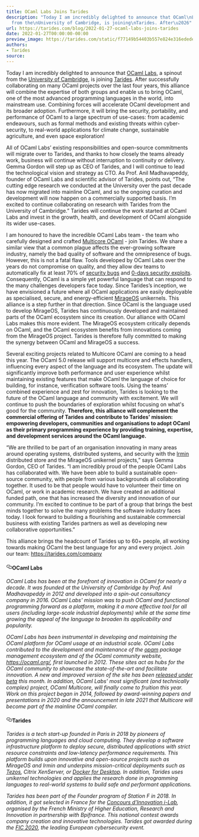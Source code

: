 ```yaml
---
title: OCaml Labs Joins Tarides
description: "Today I am incredibly delighted to announce that OCaml\nLabs, a spinout
  from the\nUniversity of Cambridge, is joining\nTarides. After\u2026"
url: https://tarides.com/blog/2022-01-27-ocaml-labs-joins-tarides
date: 2022-01-27T00:00:00-00:00
preview_image: https://tarides.com/static/f77149b54403b557e824e316edede0d7/a1920/cambridge.jpg
authors:
- Tarides
source:
---
```


<p>Today I am incredibly delighted to announce that <a href="https://anil.recoil.org/projects/ocamllabs">OCaml
Labs</a>, a spinout from the
<a href="http://www.cl.cam.ac.uk/">University of Cambridge</a>, is joining
<a href="https://tarides.com/">Tarides</a>. After successfully collaborating on
many OCaml projects over the last four years, this alliance will
combine the expertise of both groups and enable us to bring OCaml, one
of the most advanced programming languages in the world, into
mainstream use. Combining forces will accelerate OCaml development and
its broader adoption. Furthermore, it will bring the security,
portability, and performance of OCaml to a large spectrum of
use-cases: from academic endeavours, such as formal methods and
existing threats within cyber-security, to real-world applications for
climate change, sustainable agriculture, and even space exploration!</p>
<p>All of OCaml Labs&rsquo; existing responsibilities and open-source
commitments will migrate over to Tarides, and thanks to how closely
the teams already work, business will continue without interruption to
continuity or delivery. Gemma Gordon will step up as CEO of Tarides,
and I will continue to lead the technological vision and strategy as
CTO. As Prof. Anil Madhavapeddy, founder of OCaml Labs and scientific
advisor of Tarides, points out, &ldquo;The cutting edge research we
conducted at the University over the past decade has now migrated into
mainline OCaml, and so the ongoing curation and development will now
happen on a commercially supported basis. I&rsquo;m excited to continue
collaborating on research with Tarides from the University of
Cambridge.&rdquo; Tarides will continue the work started at OCaml Labs and
invest in the growth, health, and development of OCaml alongside its
wider use-cases.</p>
<p>I am honoured to have the incredible OCaml Labs team - the team who
carefully designed and crafted <a href="https://discuss.ocaml.org/tag/multicore-monthly">Multicore OCaml</a> - join Tarides. We
share a similar view that a common plague affects the ever-growing
software industry, namely the bad quality of software and the
omnipresence of bugs. However, this is not a fatal flaw. Tools
developed by OCaml Labs over the years do not compromise on quality,
and they allow dev teams to automatically fix at least 70% of
<a href="https://msrc-blog.microsoft.com/2019/07/18/we-need-a-safer-systems-programming-language/">security
bugs</a>
and <a href="https://googleprojectzero.blogspot.com/p/0day.html">0-days security
exploits</a>. Consequently,
OCaml is a simple yet powerful language that can respond to the many
challenges developers face today. Since Tarides&rsquo;s inception, we have
envisioned a future where all OCaml applications are easily deployable
as specialised, secure, and energy-efficient
<a href="https://mirage.io">MirageOS</a> unikernels. This alliance is a step
further in that direction. Since OCaml is the language used to develop
MirageOS, Tarides has continuously developed and maintained parts of
the OCaml ecosystem since its creation. Our alliance with OCaml Labs
makes this more evident. The MirageOS ecosystem critically depends on
OCaml, and the OCaml ecosystem benefits from innovations coming from
the MirageOS project. Tarides is therefore fully committed to making
the synergy between OCaml and MirageOS a success.</p>
<p>Several exciting projects related to Multicore OCaml are coming to a
head this year. The OCaml 5.0 release will support multicore and
effects handlers, influencing every aspect of the language and its
ecosystem. The update will significantly improve both performance and
user experience whilst maintaining existing features that make OCaml
the language of choice for building, for instance, verification
software tools. Using the teams&rsquo; combined experience and zest for
innovation, Tarides is looking to the future of the OCaml language and
community with excitement. We will continue to push the boundaries of
exploration whilst focusing on what's good for the
community. <strong>Therefore, this alliance will complement the commercial
offering of Tarides and contribute to Tarides' mission: empowering
developers, communities and organisations to adopt OCaml as their
primary programming experience by providing training, expertise, and
development services around the OCaml language.</strong></p>
<p>&ldquo;We are thrilled to be part of an organisation innovating in many
areas around operating systems, distributed systems, and security with
the <a href="https://irmin.org">Irmin</a> distributed store and the MirageOS
unikernel projects,&rdquo; says Gemma Gordon, CEO of Tarides. &ldquo;I am
incredibly proud of the people OCaml Labs has collaborated with. We
have been able to build a sustainable open-source community, with
people from various backgrounds all collaborating together. It used to
be that people would have to volunteer their time on OCaml, or work in
academic research. We have created an additional funded path, one that
has increased the diversity and innovation of our community. I&rsquo;m
excited to continue to be part of a group that brings the best minds
together to solve the many problems the software industry faces
today. I look forward to building a flourishing and sustainable
commercial business with existing Tarides partners as well as
developing new collaborative opportunities.&rdquo;</p>
<p>This alliance brings the headcount of Tarides up to 60+ people, all
working towards making OCaml the best language for any and every
project. Join our team: <a href="https://tarides.com/company">https://tarides.com/company</a></p>
<h4 style="position:relative;"><a href="https://tarides.com/feed.xml#ocaml-labs" aria-label="ocaml labs permalink" class="anchor before"><svg aria-hidden="true" focusable="false" height="16" version="1.1" viewbox="0 0 16 16" width="16"><path fill-rule="evenodd" d="M4 9h1v1H4c-1.5 0-3-1.69-3-3.5S2.55 3 4 3h4c1.45 0 3 1.69 3 3.5 0 1.41-.91 2.72-2 3.25V8.59c.58-.45 1-1.27 1-2.09C10 5.22 8.98 4 8 4H4c-.98 0-2 1.22-2 2.5S3 9 4 9zm9-3h-1v1h1c1 0 2 1.22 2 2.5S13.98 12 13 12H9c-.98 0-2-1.22-2-2.5 0-.83.42-1.64 1-2.09V6.25c-1.09.53-2 1.84-2 3.25C6 11.31 7.55 13 9 13h4c1.45 0 3-1.69 3-3.5S14.5 6 13 6z"></path></svg></a>OCaml Labs</h4>
<p><em>OCaml Labs has been at the forefront of innovation in OCaml for
nearly a decade. It was founded at the University of Cambridge by
Prof. Anil Madhavapeddy in 2012 and developed into a spin-out
consultancy company in 2016. OCaml Labs' mission was to push OCaml and
functional programming forward as a platform, making it a more
effective tool for all users (including large-scale industrial
deployments) while at the same time growing the appeal of the language
to broaden its applicability and popularity.</em></p>
<p><em>OCaml Labs has been instrumental in developing and maintaining the
OCaml platform for OCaml usage at an industrial scale. OCaml Labs
contributed to the development and maintenance of the
<a href="https://opam.ocaml.org/">opam</a> package management
ecosystem and of the OCaml community website, <a href="https://ocaml.org/">https://ocaml.org/</a>,
first launched in 2012. These sites act as hubs for the OCaml community
to showcase the state-of-the-art and facilitate innovation. A new and
improved version of the site has been <a href="https://v3.ocaml.org/">released under
beta</a> this month. In addition, OCaml Labs' most
significant (and technically complex) project, OCaml Multicore, will
finally come to fruition this year. Work on this project began in
2014, followed by award-winning papers and presentations in 2020 and
the announcement in late 2021 that Multicore will become part of the
mainline OCaml compiler.</em></p>
<h4 style="position:relative;"><a href="https://tarides.com/feed.xml#tarides" aria-label="tarides permalink" class="anchor before"><svg aria-hidden="true" focusable="false" height="16" version="1.1" viewbox="0 0 16 16" width="16"><path fill-rule="evenodd" d="M4 9h1v1H4c-1.5 0-3-1.69-3-3.5S2.55 3 4 3h4c1.45 0 3 1.69 3 3.5 0 1.41-.91 2.72-2 3.25V8.59c.58-.45 1-1.27 1-2.09C10 5.22 8.98 4 8 4H4c-.98 0-2 1.22-2 2.5S3 9 4 9zm9-3h-1v1h1c1 0 2 1.22 2 2.5S13.98 12 13 12H9c-.98 0-2-1.22-2-2.5 0-.83.42-1.64 1-2.09V6.25c-1.09.53-2 1.84-2 3.25C6 11.31 7.55 13 9 13h4c1.45 0 3-1.69 3-3.5S14.5 6 13 6z"></path></svg></a>Tarides</h4>
<p><em>Tarides is a tech start-up founded in Paris in 2018 by pioneers of
programming languages and cloud computing. They develop a software
infrastructure platform to deploy secure, distributed applications
with strict resource constraints and low-latency performance
requirements. This platform builds upon innovative and open-source
projects such as MirageOS and Irmin and underpins mission-critical
deployments such as
<a href="https://tarides.com/blog/2021-03-04-florence-and-beyond-the-future-of-tezos-storage">Tezos</a>,
Citrix XenServer, or <a href="https://www.docker.com/blog/how-docker-desktop-networking-works-under-the-hood/">Docker for
Desktop</a>. In
addition, Tarides uses unikernel technologies and applies the research
done in programming languages to real-world systems to build safe and
performant applications.</em></p>
<p><em>Tarides has been part of the Founder program of Station F in 2018. In
addition, it got selected in France for the <a href="https://tarides.com/blog/2019-07-05-i-lab-2019">Concours d&rsquo;Innovation
i-Lab</a>, organised by
the French Ministry of Higher Education, Research and Innovation in
partnership with Bpifrance. This national contest awards company
creation and innovative technologies. Tarides got awarded during the
<a href="https://tarides.com/blog/2019-12-11-tarides-wins-the-fic-2020-startup-award">FIC
2020</a>,
the leading European cybersecurity event.</em></p>
